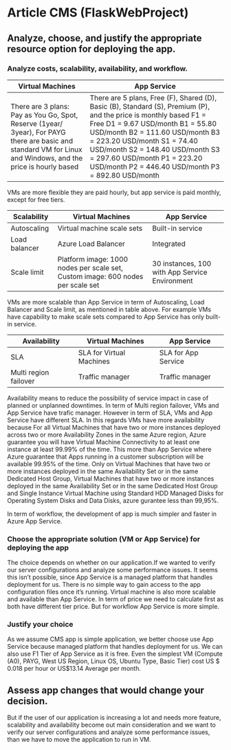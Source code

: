 # Article CMS (FlaskWebProject)


## Analyze, choose, and justify the appropriate resource option for deploying the app.

### Analyze costs, scalability, availability, and workflow.

|  Virtual Machines | App Service |
| --- | --- |
| There are 3 plans: Pay as You Go, Spot, Reserve (1year/ 3year), For PAYG there are basic and standard VM for Linux and Windows, and the price is hourly based |There are 5 plans, Free (F), Shared (D), Basic (B), Standard (S), Premium (P), and the price is monthly based F1 = Free D1 = 9.67 USD/month B1 = 55.80 USD/month B2 = 111.60 USD/month B3 = 223.20 USD/month S1 = 74.40 USD/month S2 = 148.40 USD/month S3 = 297.60 USD/month P1 = 223.20 USD/month P2 = 446.40 USD/month P3 = 892.80 USD/month |

VMs are more flexible they are paid hourly, but app service is paid monthly, except for free tiers.

| Scalability | Virtual Machines | App Service |
| --- | --- | --- |
| Autoscaling | Virtual machine scale sets | Built-in service |
| Load balancer | Azure Load Balancer | Integrated |
| Scale limit | Platform image: 1000 nodes per scale set, Custom image: 600 nodes per scale set | 30 instances, 100 with App Service Environment |

VMs are more scalable than App Service in term of Autoscaling, Load Balancer and Scale limit, as mentioned in table above. For example VMs have capability to make scale sets compared to App Service has only built-in service. 

| Availability | Virtual Machines | App Service |
| --- | --- | --- |
| SLA | SLA for Virtual Machines | SLA for App Service |
| Multi region failover | Traffic manager | Traffic manager |

Availability means to reduce the possibility of service impact in case of planned or unplanned downtimes. In term of Multi region failover, VMs and App Service have trafic manager. However in term of SLA, VMs and App Service have different SLA. In this regards VMs have more availability because For all Virtual Machines that have two or more instances deployed across two or more Availability Zones in the same Azure region, Azure guarantee you will have Virtual Machine Connectivity to at least one instance at least 99.99% of the time. This more than App Service where Azure guarantee that Apps running in a customer subscription will be available 99.95% of the time. Only on Virtual Machines that have two or more instances deployed in the same Availability Set or in the same Dedicated Host Group, Virtual Machines that have two or more instances deployed in the same Availability Set or in the same Dedicated Host Group and Single Instance Virtual Machine using Standard HDD Managed Disks for Operating System Disks and Data Disks, azure gurantee less than 99,95%.

In term of workflow, the development of app is much simpler and faster in Azure App Service. 

### Choose the appropriate solution (VM or App  Service) for deploying the app

The choice depends on whether on our application.If we wanted to verify our server configurations and analyze some performance issues. It seems this isn’t possible, since App Service is a managed platform that handles deployment for us. There is no simple way to gain access to the app configuration files once it’s running. Virtual machine is also more scalable and available than App Service. In term of price we need to calculate first as both have different tier price. But for workflow App Service is more simple.   

### Justify your choice
 
As we assume CMS app is simple application, we better choose use App Service because managed platform that handles deployment for us. We can also use F1 Tier of App Service as it is free. Even the simplest VM (Compute (A0), PAYG, West US Region, Linux OS, Ubuntu Type, Basic Tier) cost US $ 0.018 per hour or US$13.14 Average per month.

## Assess app changes that would change your decision.

But if the user of our application is increasing a lot and needs more feature, scalability and availability become out main consideration and we want to verify our server configurations and analyze some performance issues, than we have to move the application to run in VM.
